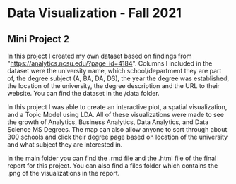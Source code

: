 # Data Visualization - Fall 2021

## Mini Project 2

In this project I created my own dataset based on findings from  "https://analytics.ncsu.edu/?page_id=4184". Columns I included in the dataset were the university name, which school/department they are part of, the degree subject (A, BA, DA, DS), the year the degree was established, the location of the university, the degree description and the URL to their website. You can find the dataset in the /data folder.

In this project I was able to create an interactive plot, a spatial visualization, and a Topic Model using LDA. All of these visualizations were made to see the growth of Analytics, Business Analytics, Data Analytics, and Data Science MS Degrees. The map can also allow anyone to sort through about 300 schools and click their degree page based on location of the university and what subject they are interested in.

In the main folder you can find the .rmd file and the .html file of the final report for this project. You can also find a files folder which contains the .png of the visualizations in the report.
